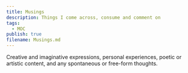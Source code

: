 ```yaml
---
title: Musings
description: Things I come across, consume and comment on
tags:
  - MOC
publish: true
filename: Musings.md
---
```

Creative and imaginative expressions, personal experiences, poetic or artistic content, and any spontaneous or free-form thoughts.


